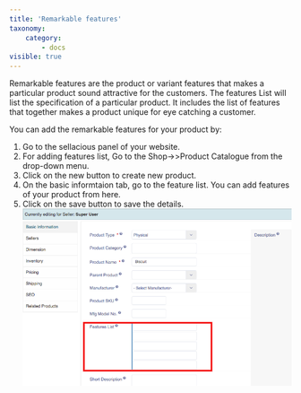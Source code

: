```yaml
---
title: 'Remarkable features'
taxonomy:
    category:
        - docs
visible: true
---
```


Remarkable features are the product or variant features that makes a particular product sound attractive for the customers. The features List will list the specification of a particular product. It includes the list of features that together makes a product unique for eye catching a customer.

You can add the remarkable features for your product by:
1. Go to the sellacious panel of your website.
2. For adding features list, Go to the Shop->>Product Catalogue from the drop-down menu.
3. Click on the new button to create new product.
4. On the basic informtaion tab, go to the feature list. You can add features of your product from here.
5. Click on the save button to save the details.
![](screenshot-localhost-2020.05.29-18_23_36%20%281%29.png)